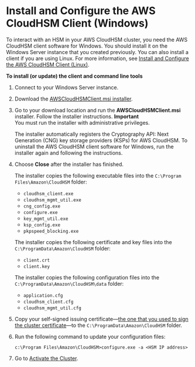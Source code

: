# Install and Configure the AWS CloudHSM Client \(Windows\)<a name="install-and-configure-client-win"></a>

To interact with an HSM in your AWS CloudHSM cluster, you need the AWS CloudHSM client software for Windows\. You should install it on the Windows Server instance that you created previously\. You can also install a client if you are using Linux\. For more information, see [Install and Configure the AWS CloudHSM Client \(Linux\)](install-and-configure-client-linux.md)\. 

**To install \(or update\) the client and command line tools**

1. Connect to your Windows Server instance\.

1. Download the [AWSCloudHSMClient\.msi installer](https://s3.amazonaws.com/cloudhsmv2-software/CloudHsmClient/Windows/AWSCloudHSMClient-latest.msi)\. 

1. Go to your download location and run the **AWSCloudHSMClient\.msi** installer\. Follow the installer instructions\. 
**Important**  
You must run the installer with administrative privileges\.

   The installer automatically registers the Cryptography API: Next Generation \(CNG\) key storage providers \(KSPs\) for AWS CloudHSM\. To uninstall the AWS CloudHSM client software for Windows, run the installer again and following the instructions\.

1. Choose **Close** after the installer has finished\.

   The installer copies the following executable files into the `C:\Program Files\Amazon\CloudHSM` folder:
   + `cloudhsm_client.exe`
   + `cloudhsm_mgmt_util.exe`
   + `cng_config.exe`
   + `configure.exe`
   + `key_mgmt_util.exe`
   + `ksp_config.exe`
   + `pkpspeed_blocking.exe`

   The installer copies the following certificate and key files into the `C:\ProgramData\Amazon\CloudHSM` folder:
   + `client.crt`
   + `client.key`

   The installer copies the following configuration files into the `C:\ProgramData\Amazon\CloudHSM\data` folder:
   + `application.cfg`
   + `cloudhsm_client.cfg`
   + `cloudhsm_mgmt_util.cfg`

1. Copy your self\-signed issuing certificate—[the one that you used to sign the cluster certificate](initialize-cluster.md#sign-csr)—to the `C:\ProgramData\Amazon\CloudHSM` folder\. 

1. Run the following command to update your configuration files:

   ```
   c:\Program Files\Amazon\CloudHSM>configure.exe -a <HSM IP address>
   ```

1. Go to [Activate the Cluster](activate-cluster.md)\.